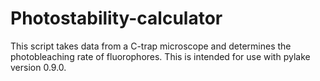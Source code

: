 # Photostability-calculator
This script takes data from a C-trap microscope and determines the photobleaching rate of fluorophores. This is intended for use with pylake version 0.9.0.

